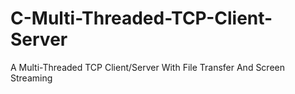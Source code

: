 # C-Multi-Threaded-TCP-Client-Server
A Multi-Threaded TCP Client/Server With File Transfer And Screen Streaming
